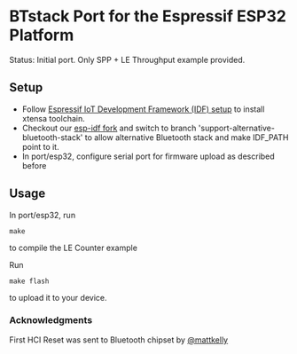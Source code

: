 # BTstack Port for the Espressif ESP32 Platform

Status: Initial port. Only SPP + LE Throughput example provided.

## Setup

- Follow [Espressif IoT Development Framework (IDF) setup](https://github.com/espressif/esp-idf) to install xtensa toolchain.
- Checkout our [esp-idf fork](https://github.com/mringwal/esp-idf) and switch to branch 'support-alternative-bluetooth-stack' to allow alternative Bluetooth stack and make IDF_PATH point to it.
- In port/esp32, configure serial port for firmware upload as described before
	
## Usage

In port/esp32, run

	make

to compile the LE Counter example

Run 
	
	make flash

to upload it to your device.

### Acknowledgments

First HCI Reset was sent to Bluetooth chipset by [@mattkelly](https://github.com/mattkelly)
